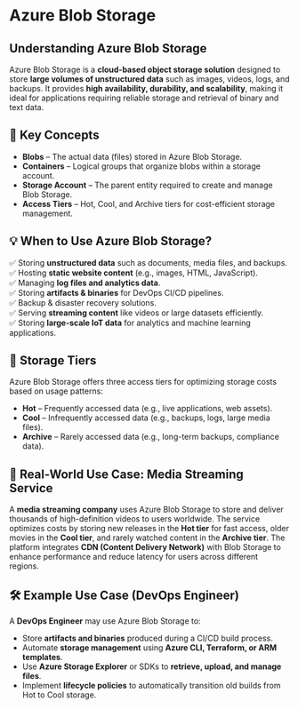 # Azure Blob Storage

## Understanding Azure Blob Storage
Azure Blob Storage is a **cloud-based object storage solution** designed to store **large volumes of unstructured data** such as images, videos, logs, and backups. It provides **high availability, durability, and scalability**, making it ideal for applications requiring reliable storage and retrieval of binary and text data.

## 🔹 Key Concepts
- **Blobs** – The actual data (files) stored in Azure Blob Storage.
- **Containers** – Logical groups that organize blobs within a storage account.
- **Storage Account** – The parent entity required to create and manage Blob Storage.
- **Access Tiers** – Hot, Cool, and Archive tiers for cost-efficient storage management.

## 💡 When to Use Azure Blob Storage?
✅ Storing **unstructured data** such as documents, media files, and backups.  
✅ Hosting **static website content** (e.g., images, HTML, JavaScript).  
✅ Managing **log files and analytics data**.  
✅ Storing **artifacts & binaries** for DevOps CI/CD pipelines.  
✅ Backup & disaster recovery solutions.  
✅ Serving **streaming content** like videos or large datasets efficiently.  
✅ Storing **large-scale IoT data** for analytics and machine learning applications.

## 🔹 Storage Tiers
Azure Blob Storage offers three access tiers for optimizing storage costs based on usage patterns:
- **Hot** – Frequently accessed data (e.g., live applications, web assets).
- **Cool** – Infrequently accessed data (e.g., backups, logs, large media files).
- **Archive** – Rarely accessed data (e.g., long-term backups, compliance data).

## 🏢 Real-World Use Case: Media Streaming Service
A **media streaming company** uses Azure Blob Storage to store and deliver thousands of high-definition videos to users worldwide. The service optimizes costs by storing new releases in the **Hot tier** for fast access, older movies in the **Cool tier**, and rarely watched content in the **Archive tier**. The platform integrates **CDN (Content Delivery Network)** with Blob Storage to enhance performance and reduce latency for users across different regions.

## 🛠️ Example Use Case (DevOps Engineer)
A **DevOps Engineer** may use Azure Blob Storage to:
- Store **artifacts and binaries** produced during a CI/CD build process.
- Automate **storage management** using **Azure CLI, Terraform, or ARM templates**.
- Use **Azure Storage Explorer** or SDKs to **retrieve, upload, and manage files**.
- Implement **lifecycle policies** to automatically transition old builds from Hot to Cool storage.
